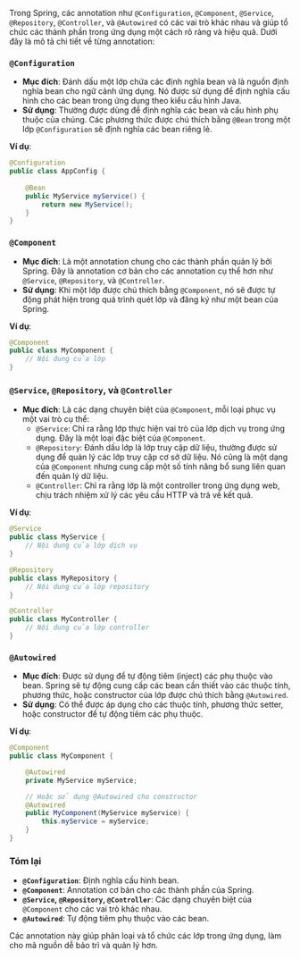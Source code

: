 Trong Spring, các annotation như `@Configuration`, `@Component`, `@Service`, `@Repository`, `@Controller`, và `@Autowired` có các vai trò khác nhau và giúp tổ chức các thành phần trong ứng dụng một cách rõ ràng và hiệu quả. Dưới đây là mô tả chi tiết về từng annotation:

### `@Configuration`

- **Mục đích**: Đánh dấu một lớp chứa các định nghĩa bean và là nguồn định nghĩa bean cho ngữ cảnh ứng dụng. Nó được sử dụng để định nghĩa cấu hình cho các bean trong ứng dụng theo kiểu cấu hình Java.
- **Sử dụng**: Thường được dùng để định nghĩa các bean và cấu hình phụ thuộc của chúng. Các phương thức được chú thích bằng `@Bean` trong một lớp `@Configuration` sẽ định nghĩa các bean riêng lẻ.

**Ví dụ**:
```java
@Configuration
public class AppConfig {
    
    @Bean
    public MyService myService() {
        return new MyService();
    }
}
```

### `@Component`

- **Mục đích**: Là một annotation chung cho các thành phần quản lý bởi Spring. Đây là annotation cơ bản cho các annotation cụ thể hơn như `@Service`, `@Repository`, và `@Controller`.
- **Sử dụng**: Khi một lớp được chú thích bằng `@Component`, nó sẽ được tự động phát hiện trong quá trình quét lớp và đăng ký như một bean của Spring.

**Ví dụ**:
```java
@Component
public class MyComponent {
    // Nội dung của lớp
}
```

### `@Service`, `@Repository`, và `@Controller`

- **Mục đích**: Là các dạng chuyên biệt của `@Component`, mỗi loại phục vụ một vai trò cụ thể:
    - `@Service`: Chỉ ra rằng lớp thực hiện vai trò của lớp dịch vụ trong ứng dụng. Đây là một loại đặc biệt của `@Component`.
    - `@Repository`: Đánh dấu lớp là lớp truy cập dữ liệu, thường được sử dụng để quản lý các lớp truy cập cơ sở dữ liệu. Nó cũng là một dạng của `@Component` nhưng cung cấp một số tính năng bổ sung liên quan đến quản lý dữ liệu.
    - `@Controller`: Chỉ ra rằng lớp là một controller trong ứng dụng web, chịu trách nhiệm xử lý các yêu cầu HTTP và trả về kết quả.

**Ví dụ**:
```java
@Service
public class MyService {
    // Nội dung của lớp dịch vụ
}

@Repository
public class MyRepository {
    // Nội dung của lớp repository
}

@Controller
public class MyController {
    // Nội dung của lớp controller
}
```

### `@Autowired`

- **Mục đích**: Được sử dụng để tự động tiêm (inject) các phụ thuộc vào bean. Spring sẽ tự động cung cấp các bean cần thiết vào các thuộc tính, phương thức, hoặc constructor của lớp được chú thích bằng `@Autowired`.
- **Sử dụng**: Có thể được áp dụng cho các thuộc tính, phương thức setter, hoặc constructor để tự động tiêm các phụ thuộc.

**Ví dụ**:
```java
@Component
public class MyComponent {

    @Autowired
    private MyService myService;

    // Hoặc sử dụng @Autowired cho constructor
    @Autowired
    public MyComponent(MyService myService) {
        this.myService = myService;
    }
}
```

### Tóm lại

- **`@Configuration`**: Định nghĩa cấu hình bean.
- **`@Component`**: Annotation cơ bản cho các thành phần của Spring.
- **`@Service`, `@Repository`, `@Controller`**: Các dạng chuyên biệt của `@Component` cho các vai trò khác nhau.
- **`@Autowired`**: Tự động tiêm phụ thuộc vào các bean.

Các annotation này giúp phân loại và tổ chức các lớp trong ứng dụng, làm cho mã nguồn dễ bảo trì và quản lý hơn.